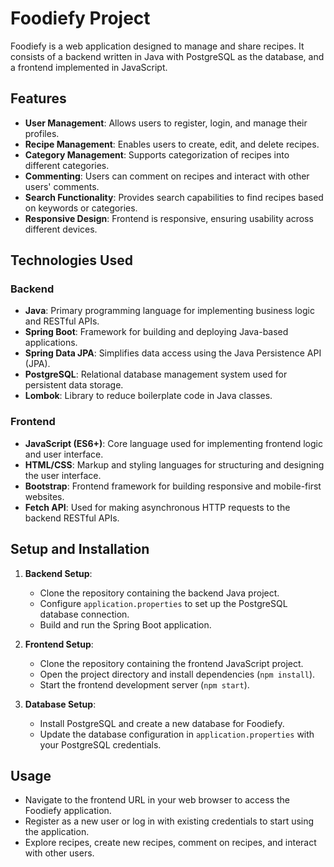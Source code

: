 
# Foodiefy Project

Foodiefy is a web application designed to manage and share recipes. It consists of a backend written in Java with PostgreSQL as the database, and a frontend implemented in JavaScript.

## Features

- **User Management**: Allows users to register, login, and manage their profiles.
- **Recipe Management**: Enables users to create, edit, and delete recipes.
- **Category Management**: Supports categorization of recipes into different categories.
- **Commenting**: Users can comment on recipes and interact with other users' comments.
- **Search Functionality**: Provides search capabilities to find recipes based on keywords or categories.
- **Responsive Design**: Frontend is responsive, ensuring usability across different devices.

## Technologies Used

### Backend

- **Java**: Primary programming language for implementing business logic and RESTful APIs.
- **Spring Boot**: Framework for building and deploying Java-based applications.
- **Spring Data JPA**: Simplifies data access using the Java Persistence API (JPA).
- **PostgreSQL**: Relational database management system used for persistent data storage.
- **Lombok**: Library to reduce boilerplate code in Java classes.

### Frontend

- **JavaScript (ES6+)**: Core language used for implementing frontend logic and user interface.
- **HTML/CSS**: Markup and styling languages for structuring and designing the user interface.
- **Bootstrap**: Frontend framework for building responsive and mobile-first websites.
- **Fetch API**: Used for making asynchronous HTTP requests to the backend RESTful APIs.

## Setup and Installation

1. **Backend Setup**:
   - Clone the repository containing the backend Java project.
   - Configure `application.properties` to set up the PostgreSQL database connection.
   - Build and run the Spring Boot application.

2. **Frontend Setup**:
   - Clone the repository containing the frontend JavaScript project.
   - Open the project directory and install dependencies (`npm install`).
   - Start the frontend development server (`npm start`).

3. **Database Setup**:
   - Install PostgreSQL and create a new database for Foodiefy.
   - Update the database configuration in `application.properties` with your PostgreSQL credentials.

## Usage

- Navigate to the frontend URL in your web browser to access the Foodiefy application.
- Register as a new user or log in with existing credentials to start using the application.
- Explore recipes, create new recipes, comment on recipes, and interact with other users.
